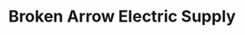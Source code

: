 ---
title: "Broken Arrow Electric Supply"
url: /cushing/broken-arrow-electric-supply/
shop: electrical
---
